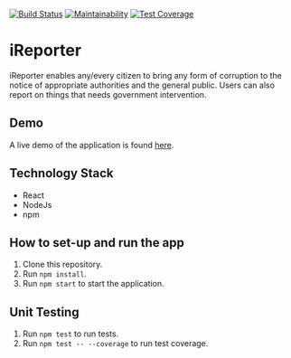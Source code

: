 [![Build Status](https://travis-ci.com/mwinel/ireporter-react-app.svg?branch=develop)](https://travis-ci.com/mwinel/ireporter-react-app)    [![Maintainability](https://api.codeclimate.com/v1/badges/71e4997571d195542da9/maintainability)](https://codeclimate.com/github/mwinel/ireporter-react-app/maintainability)    [![Test Coverage](https://api.codeclimate.com/v1/badges/71e4997571d195542da9/test_coverage)](https://codeclimate.com/github/mwinel/ireporter-react-app/test_coverage)

# iReporter

iReporter enables any/every citizen to bring any form of corruption to the notice of appropriate authorities and the general public. Users can also report on things that needs government intervention.

## Demo
A live demo of the application is found [here](https://ireporter-react-app-1233.herokuapp.com/).

## Technology Stack
- React
- NodeJs
- npm

## How to set-up and run the app
1. Clone this repository.
2. Run `npm install`.
3. Run `npm start` to start the application.

## Unit Testing
1. Run `npm test` to run tests.
2. Run `npm test -- --coverage` to run test coverage.
